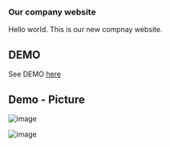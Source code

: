 ### Our company website

Hello world.
This is our new compnay website.

## DEMO

See DEMO [here](https://lauratejada.github.io/software-company/)

## Demo - Picture

![image](https://github.com/lauratejada/software-company/assets/64809271/b0b00a6f-d59f-4b31-b669-f86cb86ba7fc)


![image](https://github.com/lauratejada/software-company/assets/64809271/8539f9d4-3769-42b0-86cb-051870d17793)
